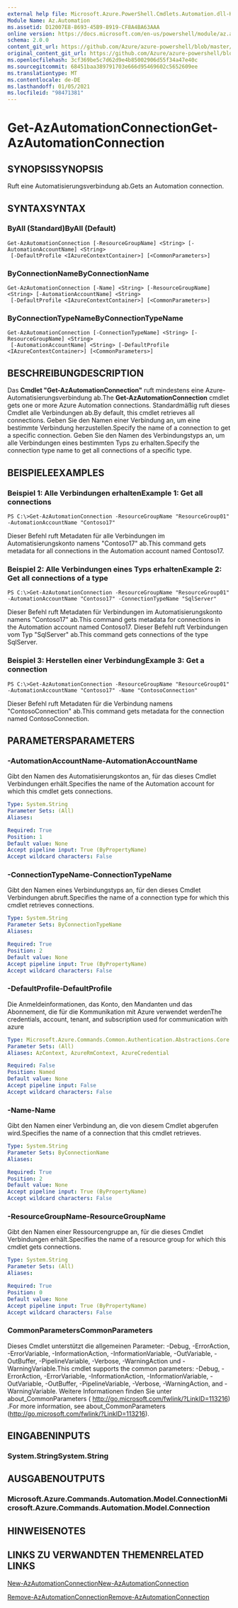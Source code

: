 ```yaml
---
external help file: Microsoft.Azure.PowerShell.Cmdlets.Automation.dll-Help.xml
Module Name: Az.Automation
ms.assetid: D12007E8-8693-45B9-8919-CF8A4BA63AAA
online version: https://docs.microsoft.com/en-us/powershell/module/az.automation/get-azautomationconnection
schema: 2.0.0
content_git_url: https://github.com/Azure/azure-powershell/blob/master/src/Automation/Automation/help/Get-AzAutomationConnection.md
original_content_git_url: https://github.com/Azure/azure-powershell/blob/master/src/Automation/Automation/help/Get-AzAutomationConnection.md
ms.openlocfilehash: 3cf369be5c7d62d9e4b85002906d55f34a47e40c
ms.sourcegitcommit: 68451baa389791703e666d95469602c5652609ee
ms.translationtype: MT
ms.contentlocale: de-DE
ms.lasthandoff: 01/05/2021
ms.locfileid: "98471381"
---
```

# <span data-ttu-id="32eeb-101">Get-AzAutomationConnection</span><span class="sxs-lookup"><span data-stu-id="32eeb-101">Get-AzAutomationConnection</span></span>

## <span data-ttu-id="32eeb-102">SYNOPSIS</span><span class="sxs-lookup"><span data-stu-id="32eeb-102">SYNOPSIS</span></span>
<span data-ttu-id="32eeb-103">Ruft eine Automatisierungsverbindung ab.</span><span class="sxs-lookup"><span data-stu-id="32eeb-103">Gets an Automation connection.</span></span>

## <span data-ttu-id="32eeb-104">SYNTAX</span><span class="sxs-lookup"><span data-stu-id="32eeb-104">SYNTAX</span></span>

### <span data-ttu-id="32eeb-105">ByAll (Standard)</span><span class="sxs-lookup"><span data-stu-id="32eeb-105">ByAll (Default)</span></span>
```
Get-AzAutomationConnection [-ResourceGroupName] <String> [-AutomationAccountName] <String>
 [-DefaultProfile <IAzureContextContainer>] [<CommonParameters>]
```

### <span data-ttu-id="32eeb-106">ByConnectionName</span><span class="sxs-lookup"><span data-stu-id="32eeb-106">ByConnectionName</span></span>
```
Get-AzAutomationConnection [-Name] <String> [-ResourceGroupName] <String> [-AutomationAccountName] <String>
 [-DefaultProfile <IAzureContextContainer>] [<CommonParameters>]
```

### <span data-ttu-id="32eeb-107">ByConnectionTypeName</span><span class="sxs-lookup"><span data-stu-id="32eeb-107">ByConnectionTypeName</span></span>
```
Get-AzAutomationConnection [-ConnectionTypeName] <String> [-ResourceGroupName] <String>
 [-AutomationAccountName] <String> [-DefaultProfile <IAzureContextContainer>] [<CommonParameters>]
```

## <span data-ttu-id="32eeb-108">BESCHREIBUNG</span><span class="sxs-lookup"><span data-stu-id="32eeb-108">DESCRIPTION</span></span>
<span data-ttu-id="32eeb-109">Das **Cmdlet "Get-AzAutomationConnection"** ruft mindestens eine Azure-Automatisierungsverbindung ab.</span><span class="sxs-lookup"><span data-stu-id="32eeb-109">The **Get-AzAutomationConnection** cmdlet gets one or more Azure Automation connections.</span></span>
<span data-ttu-id="32eeb-110">Standardmäßig ruft dieses Cmdlet alle Verbindungen ab.</span><span class="sxs-lookup"><span data-stu-id="32eeb-110">By default, this cmdlet retrieves all connections.</span></span>
<span data-ttu-id="32eeb-111">Geben Sie den Namen einer Verbindung an, um eine bestimmte Verbindung herzustellen.</span><span class="sxs-lookup"><span data-stu-id="32eeb-111">Specify the name of a connection to get a specific connection.</span></span>
<span data-ttu-id="32eeb-112">Geben Sie den Namen des Verbindungstyps an, um alle Verbindungen eines bestimmten Typs zu erhalten.</span><span class="sxs-lookup"><span data-stu-id="32eeb-112">Specify the connection type name to get all connections of a specific type.</span></span>

## <span data-ttu-id="32eeb-113">BEISPIELE</span><span class="sxs-lookup"><span data-stu-id="32eeb-113">EXAMPLES</span></span>

### <span data-ttu-id="32eeb-114">Beispiel 1: Alle Verbindungen erhalten</span><span class="sxs-lookup"><span data-stu-id="32eeb-114">Example 1: Get all connections</span></span>
```
PS C:\>Get-AzAutomationConnection -ResourceGroupName "ResourceGroup01" -AutomationAccountName "Contoso17"
```

<span data-ttu-id="32eeb-115">Dieser Befehl ruft Metadaten für alle Verbindungen im Automatisierungskonto namens "Contoso17" ab.</span><span class="sxs-lookup"><span data-stu-id="32eeb-115">This command gets metadata for all connections in the Automation account named Contoso17.</span></span>

### <span data-ttu-id="32eeb-116">Beispiel 2: Alle Verbindungen eines Typs erhalten</span><span class="sxs-lookup"><span data-stu-id="32eeb-116">Example 2: Get all connections of a type</span></span>
```
PS C:\>Get-AzAutomationConnection -ResourceGroupName "ResourceGroup01" -AutomationAccountName "Contoso17" -ConnectionTypeName "SqlServer"
```

<span data-ttu-id="32eeb-117">Dieser Befehl ruft Metadaten für Verbindungen im Automatisierungskonto namens "Contoso17" ab.</span><span class="sxs-lookup"><span data-stu-id="32eeb-117">This command gets metadata for connections in the Automation account named Contoso17.</span></span>
<span data-ttu-id="32eeb-118">Dieser Befehl ruft Verbindungen vom Typ "SqlServer" ab.</span><span class="sxs-lookup"><span data-stu-id="32eeb-118">This command gets connections of the type SqlServer.</span></span>

### <span data-ttu-id="32eeb-119">Beispiel 3: Herstellen einer Verbindung</span><span class="sxs-lookup"><span data-stu-id="32eeb-119">Example 3: Get a connection</span></span>
```
PS C:\>Get-AzAutomationConnection -ResourceGroupName "ResourceGroup01" -AutomationAccountName "Contoso17" -Name "ContosoConnection"
```

<span data-ttu-id="32eeb-120">Dieser Befehl ruft Metadaten für die Verbindung namens "ContosoConnection" ab.</span><span class="sxs-lookup"><span data-stu-id="32eeb-120">This command gets metadata for the connection named ContosoConnection.</span></span>

## <span data-ttu-id="32eeb-121">PARAMETERS</span><span class="sxs-lookup"><span data-stu-id="32eeb-121">PARAMETERS</span></span>

### <span data-ttu-id="32eeb-122">-AutomationAccountName</span><span class="sxs-lookup"><span data-stu-id="32eeb-122">-AutomationAccountName</span></span>
<span data-ttu-id="32eeb-123">Gibt den Namen des Automatisierungskontos an, für das dieses Cmdlet Verbindungen erhält.</span><span class="sxs-lookup"><span data-stu-id="32eeb-123">Specifies the name of the Automation account for which this cmdlet gets connections.</span></span>

```yaml
Type: System.String
Parameter Sets: (All)
Aliases:

Required: True
Position: 1
Default value: None
Accept pipeline input: True (ByPropertyName)
Accept wildcard characters: False
```

### <span data-ttu-id="32eeb-124">-ConnectionTypeName</span><span class="sxs-lookup"><span data-stu-id="32eeb-124">-ConnectionTypeName</span></span>
<span data-ttu-id="32eeb-125">Gibt den Namen eines Verbindungstyps an, für den dieses Cmdlet Verbindungen abruft.</span><span class="sxs-lookup"><span data-stu-id="32eeb-125">Specifies the name of a connection type for which this cmdlet retrieves connections.</span></span>

```yaml
Type: System.String
Parameter Sets: ByConnectionTypeName
Aliases:

Required: True
Position: 2
Default value: None
Accept pipeline input: True (ByPropertyName)
Accept wildcard characters: False
```

### <span data-ttu-id="32eeb-126">-DefaultProfile</span><span class="sxs-lookup"><span data-stu-id="32eeb-126">-DefaultProfile</span></span>
<span data-ttu-id="32eeb-127">Die Anmeldeinformationen, das Konto, den Mandanten und das Abonnement, die für die Kommunikation mit Azure verwendet werden</span><span class="sxs-lookup"><span data-stu-id="32eeb-127">The credentials, account, tenant, and subscription used for communication with azure</span></span>

```yaml
Type: Microsoft.Azure.Commands.Common.Authentication.Abstractions.Core.IAzureContextContainer
Parameter Sets: (All)
Aliases: AzContext, AzureRmContext, AzureCredential

Required: False
Position: Named
Default value: None
Accept pipeline input: False
Accept wildcard characters: False
```

### <span data-ttu-id="32eeb-128">-Name</span><span class="sxs-lookup"><span data-stu-id="32eeb-128">-Name</span></span>
<span data-ttu-id="32eeb-129">Gibt den Namen einer Verbindung an, die von diesem Cmdlet abgerufen wird.</span><span class="sxs-lookup"><span data-stu-id="32eeb-129">Specifies the name of a connection that this cmdlet retrieves.</span></span>

```yaml
Type: System.String
Parameter Sets: ByConnectionName
Aliases:

Required: True
Position: 2
Default value: None
Accept pipeline input: True (ByPropertyName)
Accept wildcard characters: False
```

### <span data-ttu-id="32eeb-130">-ResourceGroupName</span><span class="sxs-lookup"><span data-stu-id="32eeb-130">-ResourceGroupName</span></span>
<span data-ttu-id="32eeb-131">Gibt den Namen einer Ressourcengruppe an, für die dieses Cmdlet Verbindungen erhält.</span><span class="sxs-lookup"><span data-stu-id="32eeb-131">Specifies the name of a resource group for which this cmdlet gets connections.</span></span>

```yaml
Type: System.String
Parameter Sets: (All)
Aliases:

Required: True
Position: 0
Default value: None
Accept pipeline input: True (ByPropertyName)
Accept wildcard characters: False
```

### <span data-ttu-id="32eeb-132">CommonParameters</span><span class="sxs-lookup"><span data-stu-id="32eeb-132">CommonParameters</span></span>
<span data-ttu-id="32eeb-133">Dieses Cmdlet unterstützt die allgemeinen Parameter: -Debug, -ErrorAction, -ErrorVariable, -InformationAction, -InformationVariable, -OutVariable, -OutBuffer, -PipelineVariable, -Verbose, -WarningAction und -WarningVariable.</span><span class="sxs-lookup"><span data-stu-id="32eeb-133">This cmdlet supports the common parameters: -Debug, -ErrorAction, -ErrorVariable, -InformationAction, -InformationVariable, -OutVariable, -OutBuffer, -PipelineVariable, -Verbose, -WarningAction, and -WarningVariable.</span></span> <span data-ttu-id="32eeb-134">Weitere Informationen finden Sie unter about_CommonParameters ( http://go.microsoft.com/fwlink/?LinkID=113216) .</span><span class="sxs-lookup"><span data-stu-id="32eeb-134">For more information, see about_CommonParameters (http://go.microsoft.com/fwlink/?LinkID=113216).</span></span>

## <span data-ttu-id="32eeb-135">EINGABEN</span><span class="sxs-lookup"><span data-stu-id="32eeb-135">INPUTS</span></span>

### <span data-ttu-id="32eeb-136">System.String</span><span class="sxs-lookup"><span data-stu-id="32eeb-136">System.String</span></span>

## <span data-ttu-id="32eeb-137">AUSGABEN</span><span class="sxs-lookup"><span data-stu-id="32eeb-137">OUTPUTS</span></span>

### <span data-ttu-id="32eeb-138">Microsoft.Azure.Commands.Automation.Model.Connection</span><span class="sxs-lookup"><span data-stu-id="32eeb-138">Microsoft.Azure.Commands.Automation.Model.Connection</span></span>

## <span data-ttu-id="32eeb-139">HINWEISE</span><span class="sxs-lookup"><span data-stu-id="32eeb-139">NOTES</span></span>

## <span data-ttu-id="32eeb-140">LINKS ZU VERWANDTEN THEMEN</span><span class="sxs-lookup"><span data-stu-id="32eeb-140">RELATED LINKS</span></span>

[<span data-ttu-id="32eeb-141">New-AzAutomationConnection</span><span class="sxs-lookup"><span data-stu-id="32eeb-141">New-AzAutomationConnection</span></span>](./New-AzAutomationConnection.md)

[<span data-ttu-id="32eeb-142">Remove-AzAutomationConnection</span><span class="sxs-lookup"><span data-stu-id="32eeb-142">Remove-AzAutomationConnection</span></span>](./Remove-AzAutomationConnection.md)



